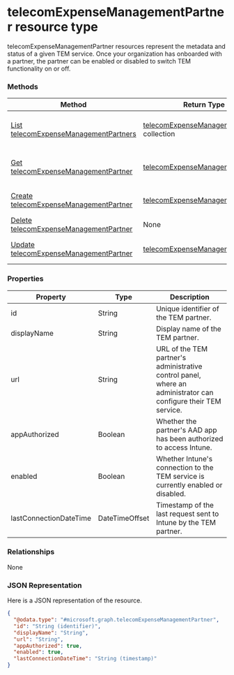 ﻿# telecomExpenseManagementPartner resource type

telecomExpenseManagementPartner resources represent the metadata and status of a given TEM service. Once your organization has onboarded with a partner, the partner can be enabled or disabled to switch TEM functionality on or off.
### Methods
|Method|Return Type|Description|
|---|---|---|
|[List telecomExpenseManagementPartners](../api/intune_tem_telecomExpenseManagementPartner_list.md)|[telecomExpenseManagementPartner](../resources/intune_tem_telecomExpenseManagementPartner.md) collection|List properties and relationships of the [telecomExpenseManagementPartner](../resources/intune_tem_telecomExpenseManagementPartner.md) objects.|
|[Get telecomExpenseManagementPartner](../api/intune_tem_telecomExpenseManagementPartner_get.md)|[telecomExpenseManagementPartner](../resources/intune_tem_telecomExpenseManagementPartner.md)|Read properties and relationships of the [telecomExpenseManagementPartner](../resources/intune_tem_telecomExpenseManagementPartner.md) object.|
|[Create telecomExpenseManagementPartner](../api/intune_tem_telecomExpenseManagementPartner_create.md)|[telecomExpenseManagementPartner](../resources/intune_tem_telecomExpenseManagementPartner.md)|Create a new [telecomExpenseManagementPartner](../resources/intune_tem_telecomExpenseManagementPartner.md) object.|
|[Delete telecomExpenseManagementPartner](../api/intune_tem_telecomExpenseManagementPartner_delete.md)|None|Deletes a [telecomExpenseManagementPartner](../resources/intune_tem_telecomExpenseManagementPartner.md).|
|[Update telecomExpenseManagementPartner](../api/intune_tem_telecomExpenseManagementPartner_update.md)|[telecomExpenseManagementPartner](../resources/intune_tem_telecomExpenseManagementPartner.md)|Update the properties of a [telecomExpenseManagementPartner](../resources/intune_tem_telecomExpenseManagementPartner.md) object.|

### Properties
|Property|Type|Description|
|---|---|---|
|id|String|Unique identifier of the TEM partner.|
|displayName|String|Display name of the TEM partner.|
|url|String|URL of the TEM partner's administrative control panel, where an administrator can configure their TEM service.|
|appAuthorized|Boolean|Whether the partner's AAD app has been authorized to access Intune.|
|enabled|Boolean|Whether Intune's connection to the TEM service is currently enabled or disabled.|
|lastConnectionDateTime|DateTimeOffset|Timestamp of the last request sent to Intune by the TEM partner.|

### Relationships
None
### JSON Representation
Here is a JSON representation of the resource.
<!-- {
  "blockType": "resource",
  "keyProperty": "id",
  "@odata.type": "microsoft.graph.telecomExpenseManagementPartner"
}
-->
```json
{
  "@odata.type": "#microsoft.graph.telecomExpenseManagementPartner",
  "id": "String (identifier)",
  "displayName": "String",
  "url": "String",
  "appAuthorized": true,
  "enabled": true,
  "lastConnectionDateTime": "String (timestamp)"
}
```


